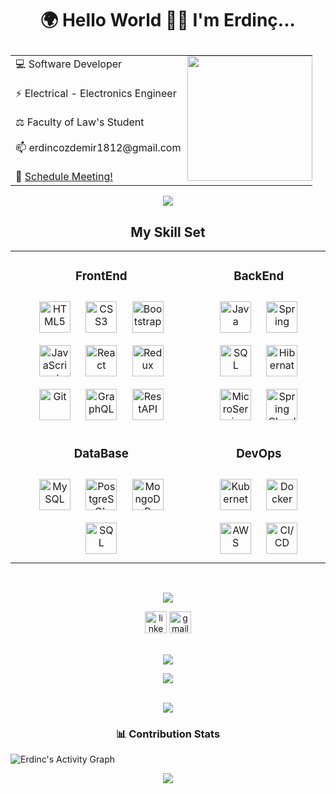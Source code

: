 
# <p align="center">🌍 Hello World 👋😃 I'm Erdinç... </p>

<table border="0" align="center">
  <tr border="0">
    <td align="left">
💻    Software Developer <br>
      <br>
⚡️     Electrical - Electronics Engineer   <br>
 <br>
⚖️     Faculty of Law's Student  <br> 
 <br>
📫    erdincozdemir1812@gmail.com<br>
<br>
👥    <a href="https://calendly.com/erdincozdemir/40min">Schedule Meeting!</a>  <br>
   </td>
  <td style="display: block; margin: 0 auto;
    padding: 0;">
<img align="right" style="height:200px;" src="https://github.com/ErdincOzdemirr/ErdincOzdemirr/assets/127399545/2e47c1e6-b17b-42a9-b856-11f6edcd485d" alt="" />
  </td>
 </tr>
</table>
<p align="center">
<img src="https://user-images.githubusercontent.com/73097560/115834477-dbab4500-a447-11eb-908a-139a6edaec5c.gif"> 
<br>
  <h2 align="center"> My Skill Set</h2>  
<table align="center">
<tr>
<td align="top" style=" width="200 px"";>
<h3 align="center">FrontEnd</h3>  
<div align="center">
<img style="margin: 10px" src="https://profilinator.rishav.dev/skills-assets/html5-original-wordmark.svg" alt="HTML5" height="50" /> 
<img style="margin: 10px" src="https://profilinator.rishav.dev/skills-assets/css3-original-wordmark.svg" alt="CSS3" height="50" />
<img style="margin: 10px" src="https://profilinator.rishav.dev/skills-assets/bootstrap-plain.svg" alt="Bootstrap" height="50" /> 
<img style="margin: 10px" src="https://profilinator.rishav.dev/skills-assets/javascript-original.svg" alt="JavaScript" height="50" /> 
<img style="margin: 10px" src="https://profilinator.rishav.dev/skills-assets/react-original-wordmark.svg" alt="React" height="50" /> 
<img style="margin: 10px" src="https://profilinator.rishav.dev/skills-assets/redux-original.svg" alt="Redux" height="50" />      
<img style="margin: 10px" src="https://cdn.jsdelivr.net/gh/devicons/devicon/icons/git/git-original.svg" alt="Git" height="50" /> 
<img style="margin: 10px" src="https://img.icons8.com/color/48/graphql.png" alt="GraphQL" height="50" /> 
<img style="margin: 10px" src="https://i.hizliresim.com/rds6yis.png" alt="RestAPI" height="50" />
</div>
</td>
<td valign="top" style=" width="200 px"";>
<h3 align="center">BackEnd</h3>   
<div align="center">  
<img style="margin: 10px" src="https://img.icons8.com/?size=512&id=13679&format=png" alt="Java" height="50" /> 
<img style="margin: 10px" src="https://img.icons8.com/color/48/spring-logo.png" alt="Spring" height="50" /> 
<img style="margin: 10px" src="https://img.icons8.com/?size=512&id=3767&format=png" alt="SQL" height="50" /> 
<img style="margin: 10px" src="https://i.hizliresim.com/s0ko3z2.png" alt="Hibernate" height="50" /> 
<img style="margin: 10px" src="https://img.icons8.com/external-soft-fill-juicy-fish/60/external-microservice-microservices-soft-fill-soft-fill-juicy-fish.png" alt="MicroService" height="50" /> 
<img style="margin: 10px" src="https://i.hizliresim.com/alpqepq.png" alt="Spring Cloud" height="50" /> 
</div>
</td>
</tr>
<tr>
<td valign="top" style=" width="200 px"";>
<h3 align="center">DataBase</h3>   
<div align="center">  
<img style="margin: 10px" src="https://img.icons8.com/fluency/48/mysql-logo.png" alt="MySQL" height="50" />
<img style="margin: 10px" src="https://img.icons8.com/color/48/postgreesql.png" alt="PostgreSQL" height="50" />
<img style="margin: 10px" src="https://profilinator.rishav.dev/skills-assets/mongodb-original-wordmark.svg" alt="MongoDB" height="50" />  
<img style="margin: 10px" src="https://img.icons8.com/?size=512&id=3767&format=png" alt="SQL" height="50" />
</div>
</td>
<td valign="top" style=" width="200 px"";>
<h3 align="center">DevOps</h3>  
<div align="center">  
<img style="margin: 10px" src="https://profilinator.rishav.dev/skills-assets/kubernetes-icon.svg" alt="Kubernetes" height="50" /> 
<img style="margin: 10px" src="https://img.icons8.com/fluency/48/docker.png" alt="Docker" height="50" />  
<img style="margin: 10px" src="https://img.icons8.com/color/48/amazon-web-services.png" alt="AWS" height="50" />
<img style="margin: 10px" src="https://i.hizliresim.com/c8bwyis.png" alt="CI/CD" height="50" />
</div>
</td>
</tr>
</table>  


<br>
<p align="center">
<img src="https://user-images.githubusercontent.com/73097560/115834477-dbab4500-a447-11eb-908a-139a6edaec5c.gif"> 
<br>

<div align="center">
  <a href="https://www.linkedin.com/in/erdincozdemir/"><img src="https://img.shields.io/static/v1?message=LinkedIn&logo=linkedin&label=&color=0077B5&logoColor=white&labelColor=&style=for-the-badge" height="35" alt="linkedin logo"  /></a>
  <a href="mailto: erdincozdemir1812@gmail.com"><img src="https://img.shields.io/static/v1?message=Gmail&logo=gmail&label=&color=D14836&logoColor=white&labelColor=&style=for-the-badge" height="35" alt="gmail logo"  /></a>
</div>

<br>
<p align="center">
<img src="https://user-images.githubusercontent.com/73097560/115834477-dbab4500-a447-11eb-908a-139a6edaec5c.gif"> 
<br>

<div align="center">
  <img src="https://profile-counter.glitch.me/ErdincOzdemirr/count.svg?"  />
</div>
<br>

<p align="center">
<img src="https://user-images.githubusercontent.com/73097560/115834477-dbab4500-a447-11eb-908a-139a6edaec5c.gif"> 
<br>
  
<h3 align="center"> 📊 Contribution Stats </h3>  

<img alt="Erdinc's Activity Graph" src="https://github-readme-activity-graph.vercel.app/graph/?username=ErdincOzdemirr&bg_color=1F222E&color=F8D866&line=F85D7F&point=FFFFFF&hide_border=true" />
 

<br>
<p align="center">
<img src="https://user-images.githubusercontent.com/73097560/115834477-dbab4500-a447-11eb-908a-139a6edaec5c.gif"> 
<br>
